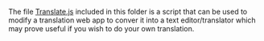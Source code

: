 The file [Translate.js](https://github.com/EngTranslate/Proyectos/blob/master/Hck/Translate.js) included in this folder is a script that can be used to modify a translation web app to conver it into a text editor/translator which may prove useful if you wish to do your own translation.

